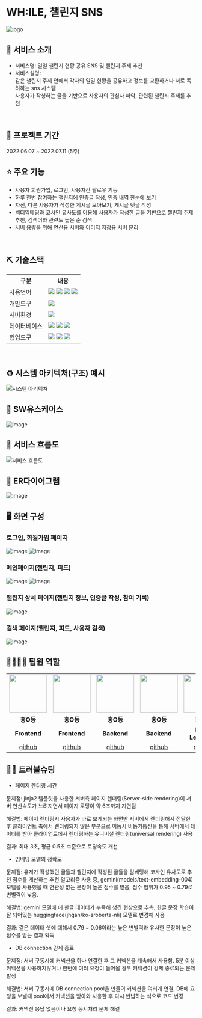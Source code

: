 # WH:ILE, 챌린지 SNS
![logo](https://github.com/C-dtd/gyer-u/assets/129096109/93ba1eb4-cb7f-477c-bb6d-03c9e0774eda)


## 👀 서비스 소개
* 서비스명: 일일 챌린지 현황 공유 SNS 및 챌린지 주제 추천
* 서비스설명: <br>
같은 챌린지 주제 안에서 각자의 일일 현황을 공유하고 정보를 교환하거나 서로 독려하는 sns 시스템<br>
사용자가 작성하는 글을 기반으로 사용자의 관심사 파악, 관련된 챌린지 주제를 추천
<br>

## 📅 프로젝트 기간
2022.06.07 ~ 2022.07.11 (5주)
<br>

## ⭐ 주요 기능
* 사용자 회원가입, 로그인, 사용자간 팔로우 기능
* 하루 한번 참여하는 챌린지에 인증글 작성, 인증 내역 한눈에 보기
* 자신, 다른 사용자가 작성한 게시글 모아보기, 게시글 댓글 작성
* 벡터임베딩과 코사인 유사도를 이용해 사용자가 작성한 글을 기반으로 챌린지 주제 추천, 검색어와 관련도 높은 순 검색
* 서버 용량을 위해 연산용 서버와 이미지 저장용 서버 분리
<br>

## ⛏ 기술스택
<table>
    <tr>
        <th>구분</th>
        <th>내용</th>
    </tr>
    <tr>
        <td>사용언어</td>
        <td>
            <img src="https://img.shields.io/badge/Java-007396?style=for-the-badge&logo=java&logoColor=white"/>
            <img src="https://img.shields.io/badge/HTML5-E34F26?style=for-the-badge&logo=HTML5&logoColor=white"/>
            <img src="https://img.shields.io/badge/CSS3-1572B6?style=for-the-badge&logo=CSS3&logoColor=white"/>
            <img src="https://img.shields.io/badge/JavaScript-F7DF1E?style=for-the-badge&logo=JavaScript&logoColor=white"/>
        </td>
    </tr>
    <tr>
        <td>개발도구</td>
        <td>
            <img src="https://img.shields.io/badge/VSCode-007ACC?style=for-the-badge&logo=VisualStudioCode&logoColor=white"/>
        </td>
    </tr>
    <tr>
        <td>서버환경</td>
        <td>
            <img src="https://img.shields.io/badge/Flask-000000?style=for-the-badge&logo=flask&logoColor=white"/>
        </td>
    </tr>
    <tr>
        <td>데이터베이스</td>
        <td>
            <img src="https://img.shields.io/badge/Oracle 11g-F80000?style=for-the-badge&logo=Oracle&logoColor=white"/>
            <img src="https://img.shields.io/badge/Supabase-181818?style=for-the-badge&logo=supabase&logoColor=white"/>
            <img src="https://img.shields.io/badge/PostgreSQL-316192?style=for-the-badge&logo=postgresql&logoColor=white"/>
        </td>
    </tr>
    <tr>
        <td>협업도구</td>
        <td>
            <img src="https://img.shields.io/badge/Git-F05032?style=for-the-badge&logo=Git&logoColor=white"/>
            <img src="https://img.shields.io/badge/GitHub-181717?style=for-the-badge&logo=GitHub&logoColor=white"/>
            <img src="https://img.shields.io/badge/Slack-4A154B?style=for-the-badge&logo=slack&logoColor=white"/>
        </td>
    </tr>
</table>


<br>

## ⚙ 시스템 아키텍처(구조) 예시 
![시스템 아키텍쳐](https://github.com/C-dtd/gyer-u/assets/129096109/48358227-fbc2-410d-b640-9c57110f6003)
<br>

## 📌 SW유스케이스
![image](https://github.com/C-dtd/gyer-u/assets/129096109/b04960ad-0df4-48da-837b-24c5d80914b3)
<br>

## 📌 서비스 흐름도
![서비스 흐름도](https://github.com/C-dtd/gyer-u/assets/129096109/7444a719-716e-4b6f-ab85-690ab788371b)
<br>

## 📌 ER다이어그램
![image](https://github.com/C-dtd/gyer-u/assets/129096109/86334def-5dff-43ac-aa99-8dcf12ab8e3b)
<br>

## 🖥 화면 구성

### 로그인, 회원가입 페이지
![image](https://github.com/C-dtd/gyer-u/assets/129096109/13908da5-b483-48a4-b83f-df2c267d199d)
![image](https://github.com/C-dtd/gyer-u/assets/129096109/496bbc27-a778-4539-b19d-88156d9a619a)
<br>
### 메인페이지(챌린지, 피드)
![image](https://github.com/C-dtd/gyer-u/assets/129096109/50ca06e5-94b1-4f65-9a6c-668d02c556fd)
![image](https://github.com/C-dtd/gyer-u/assets/129096109/3a322c0e-1efd-45f9-9e62-e8f98dbcb165)
<br>
### 챌린지 상세 페이지(챌린지 정보, 인증글 작성, 참여 기록)
![image](https://github.com/C-dtd/gyer-u/assets/129096109/1eab74fe-1cca-48c1-a40d-d9eb8ba4e20d)
<br>
### 검색 페이지(챌린지, 피드, 사용자 검색)
![image](https://github.com/C-dtd/gyer-u/assets/129096109/829d0be3-9e0d-4eb8-b60d-2f5e9e687229)
<br>

## 👨‍👩‍👦‍👦 팀원 역할
<table>
  <tr>
    <td align="center"><img src="https://item.kakaocdn.net/do/fd49574de6581aa2a91d82ff6adb6c0115b3f4e3c2033bfd702a321ec6eda72c" width="100" height="100"/></td>
    <td align="center"><img src="https://mb.ntdtv.kr/assets/uploads/2019/01/Screen-Shot-2019-01-08-at-4.31.55-PM-e1546932545978.png" width="100" height="100"/></td>
    <td align="center"><img src="https://mblogthumb-phinf.pstatic.net/20160127_177/krazymouse_1453865104404DjQIi_PNG/%C4%AB%C4%AB%BF%C0%C7%C1%B7%BB%C1%EE_%B6%F3%C0%CC%BE%F0.png?type=w2" width="100" height="100"/></td>
    <td align="center"><img src="https://i.pinimg.com/236x/ed/bb/53/edbb53d4f6dd710431c1140551404af9.jpg" width="100" height="100"/></td>
    <td align="center"><img src="https://pbs.twimg.com/media/B-n6uPYUUAAZSUx.png" width="100" height="100"/></td>
  </tr>
  <tr>
    <td align="center"><strong>홍O동</strong></td>
    <td align="center"><strong>홍O동</strong></td>
    <td align="center"><strong>홍O동</strong></td>
    <td align="center"><strong>홍O동</strong></td>
    <td align="center"><strong>홍O동</strong></td>
  </tr>
  <tr>
    <td align="center"><b>Frontend</b></td>
    <td align="center"><b>Frontend</b></td>
    <td align="center"><b>Backend</b></td>
    <td align="center"><b>Backend</b></td>
    <td align="center"><b>Deep Learning</b></td>
  </tr>
  <tr>
    <td align="center"><a href="https://github.com/자신의username작성해주세요" target='_blank'>github</a></td>
    <td align="center"><a href="https://github.com/자신의username작성해주세요" target='_blank'>github</a></td>
    <td align="center"><a href="https://github.com/자신의username작성해주세요" target='_blank'>github</a></td>
    <td align="center"><a href="https://github.com/자신의username작성해주세요" target='_blank'>github</a></td>
    <td align="center"><a href="https://github.com/자신의username작성해주세요" target='_blank'>github</a></td>
  </tr>
</table>

## 🤾‍♂️ 트러블슈팅
* 페이지 렌더링 시간

문제점: jinja2 템플릿을 사용한 서버측 페이지 렌더링(Server-side rendering)이 서버 연산속도가 느려지면서 페이지 로딩이 약 6초까지 지연됨

해결법: 페이지 렌더링시 사용자가 바로 보게되는 화면만 서버에서 렌더링해서 전달한 후 클라이언트 측에서 렌더링되지 않은 부분으로 이동시 비동기통신을 통해 서버에서 데이터를 받아 클라이언트에서 렌더링하는 유니버셜 렌더링(universal rendering) 사용

결과: 최대 3초, 평균 0.5초 수준으로 로딩속도 개선
 
* 임베딩 모델의 정확도

문제점: 유저가 작성했던 글들과 챌린지에 작성된 글들을 임베딩해 코사인 유사도로 추천 점수를 계산하는 추천 알고리즘 사용 중, gemini(models/text-embedding-004) 모델을 사용했을 때 연관성 없는 문장이 높은 점수를 받음, 점수 범위가 0.95 ~ 0.79로 변별력이 낮음.

해결법: gemini 모델에 에 한글 데이터가 부족해 생긴 현상으로 추측, 한글 문장 학습이 잘 되어있는 huggingface(jhgan/ko-sroberta-nli) 모델로 변경해 사용

결과: 같은 데이터 셋에 대해서 0.79 ~ 0.06이라는 높은 변별력과 유사한 문장이 높은 점수를 받는 결과 획득

* DB connection 강제 종료

문제점: 서버 구동시에 커넥션을 하나 연결한 후 그 커넥션을 계속해서 사용함. 5분 이상 커넥션을 사용하지않거나 한번에 여러 요청이 들어올 경우 커넥션이 강제 종료되는 문제 발생

해결법: 서버 구동시에 DB connection pool을 만들어 커넥션을 여러개 연결, DB에 요청을 보낼때 pool에서 커넥션을 받아와 사용한 후 다시 반납하는 식으로 코드 변경

결과: 커넥션 응답 없음이나 요청 동시처리 문제 해결

